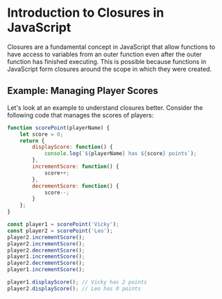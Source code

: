 # Introduction to Closures in JavaScript

Closures are a fundamental concept in JavaScript that allow functions to have access to variables from an outer function even after the outer function has finished executing. This is possible because functions in JavaScript form closures around the scope in which they were created.

## Example: Managing Player Scores

Let's look at an example to understand closures better. Consider the following code that manages the scores of players:

```javascript
function scorePoint(playerName) {
    let score = 0;
    return {
        displayScore: function() {
            console.log(`${playerName} has ${score} points`);
        },
        incrementScore: function() {
            score++;
        },
        decrementScore: function() {
            score--;
        }  
    };
}

const player1 = scorePoint('Vicky');
const player2 = scorePoint('Leo');
player2.incrementScore();
player2.incrementScore();
player2.decrementScore();
player1.incrementScore();
player2.decrementScore();
player1.incrementScore();

player1.displayScore(); // Vicky has 2 points
player2.displayScore(); // Leo has 0 points